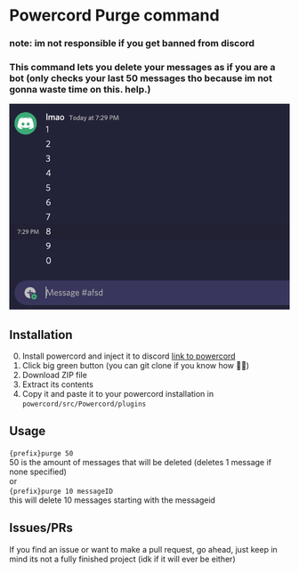 # **Powercord Purge command**
### note: im not responsible if you get banned from discord
### This command lets you delete your messages as if you are a bot (only checks your last 50 messages tho because im not gonna waste time on this. help.)
![Preview for plugin](./preview.gif)

## **Installation**
0. Install powercord and inject it to discord [link to powercord](https://powercord.dev)
1. Click big green button (you can git clone if you know how 🤷‍♂️)
2. Download ZIP file 
3. Extract its contents
4. Copy it and paste it to your powercord installation in ```powercord/src/Powercord/plugins```

## **Usage**
``{prefix}purge 50`` \
 50 is the amount of messages that will be deleted (deletes 1 message if none specified) \
or
\
``{prefix}purge 10 messageID`` \
this will delete 10 messages starting with the messageid


## Issues/PRs
If you find an issue or want to make a pull request, go ahead, just keep in mind its not a fully finished project (idk if it will ever be either)
